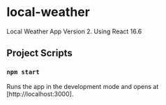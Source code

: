 # local-weather
Local Weather App Version 2.
Using React 16.6

## Project Scripts
### `npm start`

Runs the app in the development mode and opens at [http://localhost:3000].
